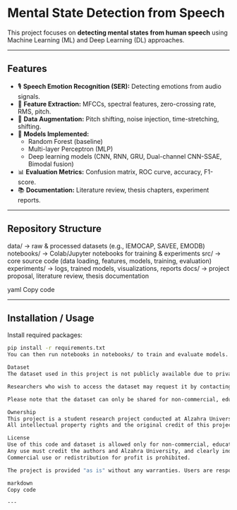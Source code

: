 # Mental State Detection from Speech

This project focuses on **detecting mental states from human speech** using
Machine Learning (ML) and Deep Learning (DL) approaches.

---

## Features
- 🎙️ **Speech Emotion Recognition (SER):** Detecting emotions from audio signals.
- 🧪 **Feature Extraction:** MFCCs, spectral features, zero-crossing rate, RMS, pitch.
- 🔄 **Data Augmentation:** Pitch shifting, noise injection, time-stretching, shifting.
- 🤖 **Models Implemented:** 
  - Random Forest (baseline)
  - Multi-layer Perceptron (MLP)
  - Deep learning models (CNN, RNN, GRU, Dual-channel CNN-SSAE, Bimodal fusion)
- 📊 **Evaluation Metrics:** Confusion matrix, ROC curve, accuracy, F1-score.
- 📚 **Documentation:** Literature review, thesis chapters, experiment reports.

---

## Repository Structure
data/ → raw & processed datasets (e.g., IEMOCAP, SAVEE, EMODB)
notebooks/ → Colab/Jupyter notebooks for training & experiments
src/ → core source code (data loading, features, models, training, evaluation)
experiments/ → logs, trained models, visualizations, reports
docs/ → project proposal, literature review, thesis documentation

yaml
Copy code

---

## Installation / Usage
Install required packages:

```bash
pip install -r requirements.txt
You can then run notebooks in notebooks/ to train and evaluate models.

Dataset
The dataset used in this project is not publicly available due to privacy and research restrictions.

Researchers who wish to access the dataset may request it by contacting: [rezvanizahra@gmail.com].

Please note that the dataset can only be shared for non-commercial, educational, and research purposes.

Ownership
This project is a student research project conducted at Alzahra University.
All intellectual property rights and the original credit of this project belong to Alzahra University.

License
Use of this code and dataset is allowed only for non-commercial, educational, and research purposes.
Any use must credit the authors and Alzahra University, and clearly indicate any modifications.
Commercial use or redistribution for profit is prohibited.

The project is provided "as is" without any warranties. Users are responsible for any consequences arising from its use.

markdown
Copy code

---